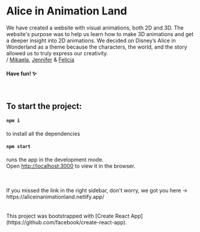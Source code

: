 # Alice in Animation Land
We have created a website with visual animations, both 2D and 3D. The website's purpose was to help us learn how to make 3D animations and get a deeper insight into 2D animations. We decided on Disney’s Alice in Wonderland as a theme because the characters, the world, and the story allowed us to truly express our creativity. 
<br>
/ [Mikaela](https://github.com/MikaelaAnd), [Jennifer](https://github.com/JenniferTendell) & [Felicia](https://github.com/feliciavonbraun)
<br>
#### Have fun! ✨
<br>

## To start the project:

#### `npm i`
to install all the dependencies

#### `npm start`
runs the app in the development mode.\
Open [http://localhost:3000](http://localhost:3000) to view it in the browser.

<br>
<br>
If you missed the link in the right sidebar, don't worry, we got you here -> https://aliceinanimationland.netlify.app/

<br>
<br>
<br>
This project was bootstrapped with [Create React App](https://github.com/facebook/create-react-app).
